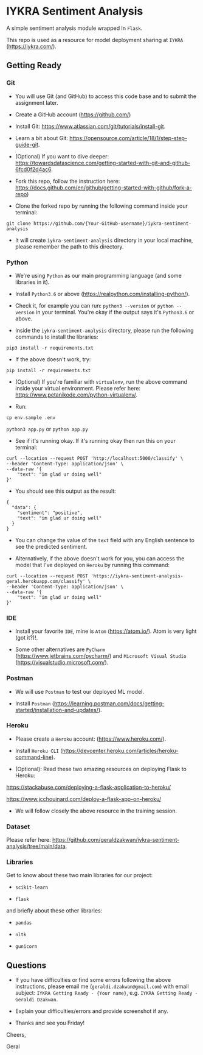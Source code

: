 # IYKRA Sentiment Analysis

A simple sentiment analysis module wrapped in `Flask`.

This repo is used as a resource for model deployment sharing at `IYKRA` (https://iykra.com/).

## Getting Ready

### Git

- You will use Git (and GitHub) to access this code base and to submit the assignment later.

- Create a GitHub account (https://github.com/)

- Install Git: https://www.atlassian.com/git/tutorials/install-git.

- Learn a bit about Git: https://opensource.com/article/18/1/step-step-guide-git.

- (Optional) If you want to dive deeper: https://towardsdatascience.com/getting-started-with-git-and-github-6fcd0f2d4ac6.

- Fork this repo, follow the instruction here: https://docs.github.com/en/github/getting-started-with-github/fork-a-repo)

- Clone the forked repo by running the following command inside your terminal:

`git clone https://github.com/{Your-GitHub-username}/iykra-sentiment-analysis`

- It will create `iykra-sentiment-analysis` directory in your local machine, please remember the path to this directory.

### Python

- We're using `Python` as our main programming language (and some libraries in it).

- Install `Python3.6` or above (https://realpython.com/installing-python/).

- Check it, for example you can run: `python3 --version` or `python --version` in your terminal.
  You're okay if the output says it's `Python3.6` or above.

- Inside the `iykra-sentiment-analysis` directory, please run the following commands to install the libraries:

`pip3 install -r requirements.txt`

- If the above doesn't work, try:

`pip install -r requirements.txt`

- (Optional) If you're familiar with `virtualenv`, run the above command inside your virtual environment.
  Please refer here: https://www.petanikode.com/python-virtualenv/.

- Run:

`cp env.sample .env`

`python3 app.py` or `python app.py`

- See if it's running okay. If it's running okay then run this on your terminal:

```
curl --location --request POST 'http://localhost:5000/classify' \
--header 'Content-Type: application/json' \
--data-raw '{
    "text": "im glad ur doing well"
}'
```

- You should see this output as the result:

```
{
  "data": {
    "sentiment": "positive",
    "text": "im glad ur doing well"
  }
}
```

- You can change the value of the `text` field with any English sentence to see the predicted sentiment.

- Alternatively, if the above doesn't work for you, you can access the model that I've deployed on `Heroku` by running this command:

```
curl --location --request POST 'https://iykra-sentiment-analysis-geral.herokuapp.com/classify' \
--header 'Content-Type: application/json' \
--data-raw '{
    "text": "im glad ur doing well"
}'
```

### IDE

- Install your favorite `IDE`, mine is `Atom` (https://atom.io/). Atom is very light (got it?)!.

- Some other alternatives are `PyCharm` (https://www.jetbrains.com/pycharm/) and `Microsoft Visual Studio` (https://visualstudio.microsoft.com/).

### Postman

- We will use `Postman` to test our deployed ML model.

- Install `Postman` (https://learning.postman.com/docs/getting-started/installation-and-updates/).

### Heroku

- Please create a `Heroku` account: (https://www.heroku.com/).

- Install `Heroku CLI` (https://devcenter.heroku.com/articles/heroku-command-line).

- (Optional): Read these two amazing resources on deploying Flask to Heroku:

https://stackabuse.com/deploying-a-flask-application-to-heroku/

https://www.jcchouinard.com/deploy-a-flask-app-on-heroku/

- We will follow closely the above resource in the training session.

### Dataset

Please refer here: https://github.com/geraldzakwan/iykra-sentiment-analysis/tree/main/data.

### Libraries

Get to know about these two main libraries for our project:

- `scikit-learn`

- `flask`

and briefly about these other libraries:

- `pandas`

- `nltk`

- `gunicorn`

## Questions

- If you have difficulties or find some errors following the above instructions, please email me (`geraldi.dzakwan@gmail.com`) with email subject: `IYKRA Getting Ready - {Your name}`, e.g. `IYKRA Getting Ready - Geraldi Dzakwan`.

- Explain your difficulties/errors and provide screenshot if any.

- Thanks and see you Friday!

Cheers,

Geral
